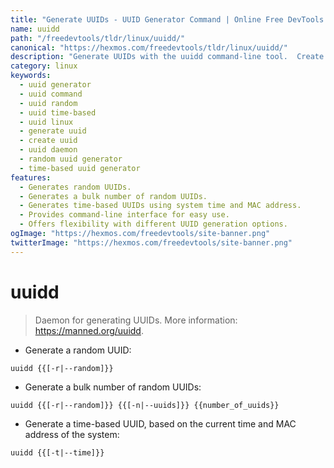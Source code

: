 ```yaml
---
title: "Generate UUIDs - UUID Generator Command | Online Free DevTools by Hexmos"
name: uuidd
path: "/freedevtools/tldr/linux/uuidd/"
canonical: "https://hexmos.com/freedevtools/tldr/linux/uuidd/"
description: "Generate UUIDs with the uuidd command-line tool.  Create random or time-based UUIDs easily and efficiently. Free online tool, no registration required."
category: linux
keywords:
  - uuid generator
  - uuid command
  - uuid random
  - uuid time-based
  - uuid linux
  - generate uuid
  - create uuid
  - uuid daemon
  - random uuid generator
  - time-based uuid generator
features:
  - Generates random UUIDs.
  - Generates a bulk number of random UUIDs.
  - Generates time-based UUIDs using system time and MAC address.
  - Provides command-line interface for easy use.
  - Offers flexibility with different UUID generation options.
ogImage: "https://hexmos.com/freedevtools/site-banner.png"
twitterImage: "https://hexmos.com/freedevtools/site-banner.png"
---
```


# uuidd

> Daemon for generating UUIDs.
> More information: <https://manned.org/uuidd>.

- Generate a random UUID:

`uuidd {{[-r|--random]}}`

- Generate a bulk number of random UUIDs:

`uuidd {{[-r|--random]}} {{[-n|--uuids]}} {{number_of_uuids}}`

- Generate a time-based UUID, based on the current time and MAC address of the system:

`uuidd {{[-t|--time]}}`
